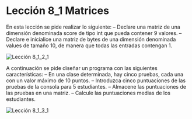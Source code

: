 # Lección 8_1 Matrices

En esta lección se pide realizar lo siguiente: 
– Declare una matriz de una dimensión denominada score de tipo int que pueda contener 9 valores.
– Declare e inicialice una matriz de bytes de una dimensión denominada values de tamaño 10, de manera que todas las entradas contengan 1.

![Lección 8_1_2_1](https://user-images.githubusercontent.com/54320247/68539344-aee49a00-0347-11ea-8c08-50987a6a67d5.jpg)

A continuación se pide diseñar un programa con las siguientes características:
– En una clase determinada, hay cinco pruebas, cada una con un valor máximo de 10 puntos.
– Introduzca cinco puntuaciones de las pruebas de la consola para 5 estudiantes.
– Almacene las puntuaciones de las pruebas en una matriz.
– Calcule las puntuaciones medias de los estudiantes.

![Lección 8_1_3_1](https://user-images.githubusercontent.com/54320247/68539343-aee49a00-0347-11ea-99d9-bb91ff01fb67.jpg)
